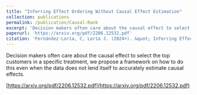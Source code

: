```yaml
---
title: "Inferring Effect Ordering Without Causal Effect Estimation"
collection: publications
permalink: /publication/Causal-Rank
excerpt: 'Decision makers often care about the causal effect to select the top customers in a specific treatment, we propose a framework on how to do this even when the data does not lend itself to accurately estimate causal effects.'
paperurl: 'https://arxiv.org/pdf/2206.12532.pdf'
citation: 'Fernández-Loría, C, Loría J. (2024+). &quot; Inferring Effect Ordering Without Causal Effect Estimation .&quot; <i>submitted</i>.' 
---
```

Decision makers often care about the causal effect to select the top customers in a specific treatment, we propose a framework on how to do this even when the data does not lend itself to accurately estimate causal effects.

[https://arxiv.org/pdf/2206.12532.pdf](https://arxiv.org/pdf/2206.12532.pdf)
